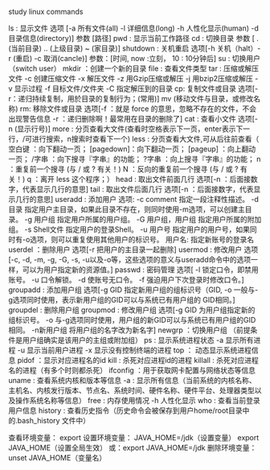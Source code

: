 study linux commands

ls : 显示文件 选项 [-a 所有文件(all) -l 详细信息(long) -h 人性化显示(human) -d 目录信息(directory)] 参数 [路径]
pwd : 显示当前工作路径
cd : 切换目录 参数 [ . (当前目录) .. (上级目录) ~ (家目录)]
shutdown : 关机重启 选项[-h 关机（halt）-r (重启) -c 取消(cancle)] 参数：[时间, now :立刻， 10 : 10分钟后]
su : 切换用户 （switch user）
mkdir ：创建一个新的目录
file : 查看文件类型
tar : 压缩或解压文件
        -c 创建压缩文件
        -x 解压文件
        -z 用Gzip压缩或解压
        -j 用bzip2压缩或解压
        -v 显示过程
        -f 目标文件/文件夹
        -C 指定解压到的目录
cp: 复制文件或目录 选项[-r：递归持续复制，用於目录的复制行为；(常用)]
mv (移动文件与目录，或修改名称)
rm: 移除文件或目录 选项[-f ：就是 force 的意思，忽略不存在的文件，不会出现警告信息 -r ：递归删除啊！最常用在目录的删除了]
cat : 查看小文件 选项[-n (显示行号)]
more : 分页查看大文件(查看时空格表示下一页，enter表示下一行，/可进行搜索，n搜索时查看下一个)
less : 分页查看大文件,可从后往前查看（
        空白键    ：向下翻动一页；
        [pagedown]：向下翻动一页；
        [pageup]  ：向上翻动一页；
        /字串     ：向下搜寻『字串』的功能；
        ?字串     ：向上搜寻『字串』的功能；
        n         ：重复前一个搜寻 (与 / 或 ? 有关！)
        N         ：反向的重复前一个搜寻 (与 / 或 ? 有关！)
        q         ：离开 less 这个程序；）
head : 取出文件前面几行 选项[-n ：后面接数字，代表显示几行的意思]
tail : 取出文件后面几行 选项[-n ：后面接数字，代表显示几行的意思]
useradd : 添加用户
        选项:
        -c comment 指定一段注释性描述。
        -d 目录 指定用户主目录，如果此目录不存在，则同时使用-m选项，可以创建主目录。
        -g 用户组 指定用户所属的用户组。
        -G 用户组，用户组 指定用户所属的附加组。
        -s Shell文件 指定用户的登录Shell。
        -u 用户号 指定用户的用户号，如果同时有-o选项，则可以重复使用其他用户的标识号。
        用户名:
        指定新账号的登录名
userdel ：删除用户 选项[-r 把用户的主目录一起删除]
usermod : 修改用户 选项[-c, -d, -m, -g, -G, -s, -u以及-o等，这些选项的意义与useradd命令中的选项一样，可以为用户指定新的资源值。]
passwd : 密码管理 
        选项[
        -l 锁定口令，即禁用账号。
        -u 口令解锁。
        -d 使账号无口令。
        -f 强迫用户下次登录时修改口令。]
groupadd : 添加用户组 选项[-g GID 指定新用户组的组标识号（GID, -o 一般与-g选项同时使用，表示新用户组的GID可以与系统已有用户组的     GID相同。]
groupdel : 删除用户组
groupmod : 修改用户组 
        选项[-g GID 为用户组指定新的组标识号。
        -o 与-g选项同时使用，用户组的新GID可以与系统已有用户组的GID相同。
        -n新用户组 将用户组的名字改为新名字]
newgrp ：切换用户组 （前提条件是用户组确实是该用户的主组或附加组）
ps : 显示系统进程状态
        -a 显示所有进程
        -u 显示当前用户进程
        -x 显示没有控制终端的进程
top ： 动态显示系统进程信息
pidof ：显示对应进程名的id
kill : 杀死对应进程id的进程
killall : 杀死对应进程名的进程（有多个时则都杀死）
ifconfig ：用于获取网卡配置与网络状态等信息
uname : 查看系统内核和版本等信息
        -a : 显示所有信息（当前系统的内核名称、主机名、内核发行版本、节点名、系统时间、硬件名称、硬件平台、处理器类型以及操作系统名称等信息）
free : 内存使用情况
        -h 人性化显示
who : 查看当前登录用户信息
history : 查看历史指令（历史命令会被保存到用户home/root目录中的.bash_history 文件中）

查看环境变量：
        export
设置环境变量：
        JAVA_HOME=/jdk（设置变量）
        export JAVA_HOME（设置全局生效）
        或：export JAVA_HOME=/jdk
删除环境变量：
        unset JAVA_HOME（变量名）
        
